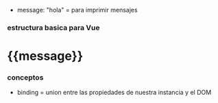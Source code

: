 * message: "hola" = para imprimir mensajes
### estructura basica para Vue
<body>
    <div id="app">
        <h1> {{message}} </h1>
    </div>
    <script src="vue.js"> </script>
    <script>
        var vm = new Vue({
            el:"#app", 
            data:{
                message: "hola mundo"
            }
        });
    </script>
</body> 

### conceptos
* binding = union entre las propiedades de nuestra instancia y el DOM
